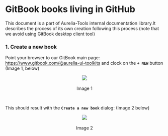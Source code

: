 # GitBook books living in GitHub

This document is a part of Aurelia-Tools internal documentation library.It describes the process of its own creation following this process (note that we avoid using GitBook desktop client tool)

### 1. Create a new book 

Point your browser to our GitBook main page:  https://www.gitbook.com/@aurelia-ui-toolkits and clock on the **`+ NEW`** button (Image 1, below)

<p align=center>
  <img src="https://cloud.githubusercontent.com/assets/2712405/19396694/4cc8fdce-9212-11e6-8382-0f3da5d9f68e.png"></img>
 <br><br>
Image 1 
</p>

<br>

This should result with the **`Create a new book`** dialog: (Image 2 below)

<p align=center>
  <img src="https://cloud.githubusercontent.com/assets/2712405/19396536/95b533fa-9211-11e6-8c0c-1efb3ecb095e.png"></img>
 <br><br>
Image 2
</p>



